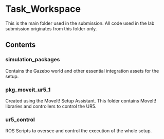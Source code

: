 # Task_Workspace
This is the main folder used in the submission. All code used in the lab submission originates from this folder only.
## Contents
### simulation_packages
Contains the Gazebo world and other essential integration assets for the setup.
### pkg_moveit_ur5_1
Created using the MoveIt! Setup Assistant. This folder contains MoveIt! libraries and controllers to control the UR5.
### ur5_control
ROS Scripts to oversee and control the execution of the whole setup.
